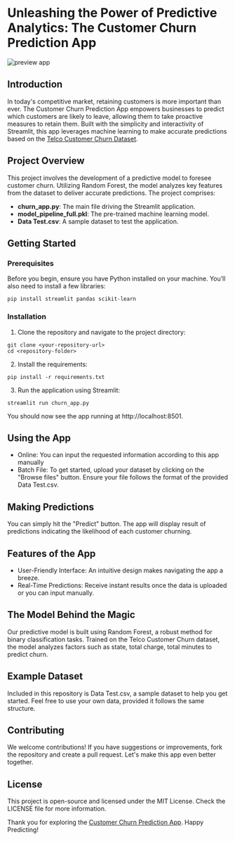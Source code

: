 # Unleashing the Power of Predictive Analytics: The Customer Churn Prediction App
![preview app](https://github.com/user-attachments/assets/b3941290-3229-43e9-aede-449ad5b30008)
## Introduction

In today's competitive market, retaining customers is more important than ever. The Customer Churn Prediction App empowers businesses to predict which customers are likely to leave, allowing them to take proactive measures to retain them. Built with the simplicity and interactivity of Streamlit, this app leverages machine learning to make accurate predictions based on the [Telco Customer Churn Dataset](https://www.kaggle.com/c/customer-churn-prediction-2020/overview).

## Project Overview

This project involves the development of a predictive model to foresee customer churn. Utilizing Random Forest, the model analyzes key features from the dataset to deliver accurate predictions. The project comprises:

- **churn_app.py**: The main file driving the Streamlit application.
- **model_pipeline_full.pkl**: The pre-trained machine learning model.
- **Data Test.csv**: A sample dataset to test the application.

## Getting Started

### Prerequisites

Before you begin, ensure you have Python installed on your machine. You’ll also need to install a few libraries:

```
pip install streamlit pandas scikit-learn
```
### Installation
1. Clone the repository and navigate to the project directory:
```
git clone <your-repository-url>
cd <repository-folder>
```

2. Install the requirements:
```
pip install -r requirements.txt
```

3. Run the application using Streamlit:
```
streamlit run churn_app.py
```
You should now see the app running at http://localhost:8501.

## Using the App
- Online:
You can input the requested information according to this app manually
- Batch File:
To get started, upload your dataset by clicking on the "Browse files" button. Ensure your file follows the format of the provided Data Test.csv.

## Making Predictions
You can simply hit the "Predict" button. The app will display result of predictions indicating the likelihood of each customer churning.

## Features of the App
- User-Friendly Interface: An intuitive design makes navigating the app a breeze.
- Real-Time Predictions: Receive instant results once the data is uploaded or you can input manually.

## The Model Behind the Magic
Our predictive model is built using Random Forest, a robust method for binary classification tasks. Trained on the Telco Customer Churn dataset, the model analyzes factors such as state, total charge, total minutes to predict churn.

## Example Dataset
Included in this repository is Data Test.csv, a sample dataset to help you get started. Feel free to use your own data, provided it follows the same structure.

## Contributing
We welcome contributions! If you have suggestions or improvements, fork the repository and create a pull request. Let's make this app even better together.

## License
This project is open-source and licensed under the MIT License. Check the LICENSE file for more information.

Thank you for exploring the [Customer Churn Prediction App](https://churncustomer.streamlit.app). Happy Predicting!
